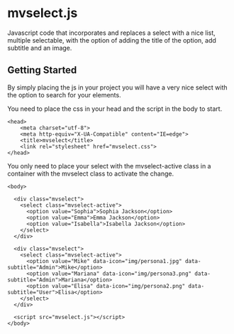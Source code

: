 # mvselect.js
Javascript code that incorporates and replaces a select with a nice list, multiple selectable,
with the option of adding the title of the option, add subtitle and an image.

## Getting Started

By simply placing the js in your project you will have a very nice select with the 
option to search for your elements.

You need to place the css in your head and the script in the body to start.
```
<head>
	<meta charset="utf-8">
	<meta http-equiv="X-UA-Compatible" content="IE=edge">
	<title>mvselect</title>
	<link rel="stylesheet" href="mvselect.css">
</head>

```
You only need to place your select with the mvselect-active class in a container 
with the mvselect class to activate the change.
```
<body>

  <div class="mvselect">
    <select class="mvselect-active">
      <option value="Sophia">Sophia Jackson</option>
      <option value="Emma">Emma Jackson</option>
      <option value="Isabella">Isabella Jackson</option>
    </select>
  </div>
  
  <div class="mvselect">
    <select class="mvselect-active">
      <option value="Mike" data-icon="img/persona1.jpg" data-subtitle="Admin">Mike</option>
      <option value="Mariana" data-icon="img/persona3.png" data-subtitle="Admin">Mariana</option>
      <option value="Elisa" data-icon="img/persona2.png" data-subtitle="User">Elisa</option>
    </select>
  </div>
  
  <script src="mvselect.js"></script>
</body>
```
